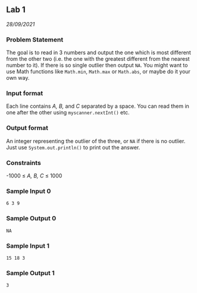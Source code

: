 ## Lab 1
*28/09/2021*

### Problem Statement
The goal is to read in 3 numbers and output the one which is most different from the other two (i.e. the one with the greatest different from the nearest number to it). If there is so single outlier then output ```NA```. You might want to use Math functions like ```Math.min```, ```Math.max``` or ```Math.abs```, or maybe do it your own way.

### Input format
Each line contains *A, B,* and *C* separated by a space. You can read them in one after the other using ```myscanner.nextInt()``` etc.

### Output format
An integer representing the outlier of the three, or ```NA``` if there is no outlier. Just use ```System.out.println()``` to print out the answer.

### Constraints
-1000 ≤ *A, B, C* ≤ 1000

### Sample Input 0
```6 3 9```

### Sample Output 0
```NA```

### Sample Input 1
```15 18 3```

### Sample Output 1
```3```
